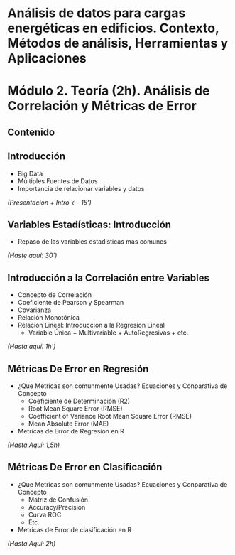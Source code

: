 # Análisis de datos para cargas energéticas en edificios. Contexto, Métodos de análisis, Herramientas y Aplicaciones
# Módulo 2. Teoría (2h). Análisis de Correlación y Métricas de Error
## Contenido

## Introducción
* Big Data
* Múltiples Fuentes de Datos
* Importancia de relacionar variables y datos

*(Presentacion + Intro <-- 15')*

## Variables Estadísticas: Introducción
* Repaso de las variables estadísticas mas comunes

*(Haste aquí: 30')*

## Introducción a la Correlación entre Variables
* Concepto de Correlación
* Coeficiente de Pearson y Spearman
* Covarianza
* Relación Monotónica
* Relación Lineal: Introduccion a la Regresion Lineal
  - Variable Única + Multivariable + AutoRegresivas + etc. 

*(Hasta aquí: 1h')*

## Métricas De Error en Regresión
* ¿Que Metricas son comunmente Usadas? Ecuaciones y Conparativa de Concepto
  - Coeficiente de Determinación (R2)
  - Root Mean Square Error (RMSE)
  - Coefficient of Variance Root Mean Square Error (RMSE)
  - Mean Absolute Error (MAE)
* Metricas de Error de Regresión en R

*(Hasta Aquí: 1,5h)*

## Métricas De Error en Clasificación
* ¿Que Metricas son comunmente Usadas? Ecuaciones y Conparativa de Concepto
  - Matriz de Confusión
  - Accuracy/Precisión
  - Curva ROC
  - Etc.
* Metricas de Error de clasificación en R

*(Hasta Aquí: 2h)*

